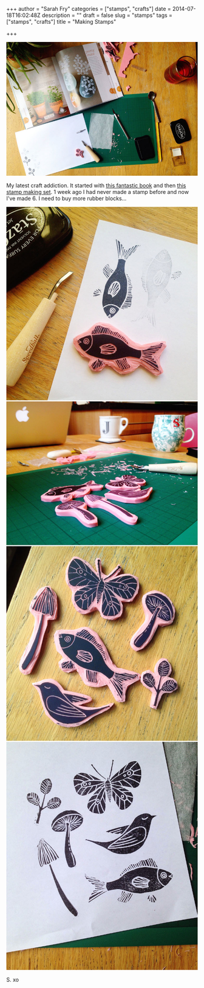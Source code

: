 +++
author = "Sarah Fry"
categories = ["stamps", "crafts"]
date = 2014-07-18T16:02:48Z
description = ""
draft = false
slug = "stamps"
tags = ["stamps", "crafts"]
title = "Making Stamps"

+++


![Stamps1](/images/2014/Jul/IMG_1714-copy.jpg)

My latest craft addiction. It started with [this fantastic book](http://www.amazon.co.uk/Making-Impression-Designing-Creating-Artful/dp/1454701250/) and then [this stamp making set](http://www.amazon.co.uk/Speedball-Speedy-Carve-Stamp-Making-Kit-/dp/B000BYXF4S). 1 week ago I had never made a stamp before and now I've made 6. I need to buy more rubber blocks...

![Stamps2](/images/2014/Jul/IMG_1635-copy.jpg)
![Stamps3](/images/2014/Jul/IMG_1655-copy.jpg)
![Stamps4](/images/2014/Jul/IMG_1719-copy.jpg)
![Stamps5](/images/2014/Jul/IMG_1717-copy.jpg)

S. xo

